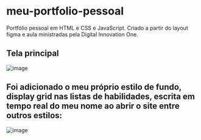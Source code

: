 # meu-portfolio-pessoal
Portfólio pessoal em HTML e CSS e JavaScript. Criado a partir do layout figma e aula ministradas pela Digital Innovation One.

## Tela principal
![image](https://github.com/Lucasgyn94/meu-portfolio-pessoal/assets/91031320/eec70be3-e2e5-4fe3-8e1d-dc5f8c5c871d)


## Foi adicionado o meu próprio estilo de fundo, display grid nas listas de habilidades, escrita em tempo real do meu nome ao abrir o site entre outros estilos:
![image](https://github.com/Lucasgyn94/meu-portfolio-pessoal/assets/91031320/07d4067c-9e44-4f9b-a1a4-558f45cfed43)



